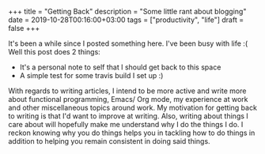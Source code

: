 +++
title = "Getting Back"
description = "Some little rant about blogging"
date = 2019-10-28T00:16:00+03:00
tags = ["productivity", "life"]
draft = false
+++

It's been a while since I posted something here. I've been busy with life :(
Well this post does 2 things:

-   It's a personal note to self that I should get back to this space
-   A simple test for some travis build I set up :)

With regards to writing articles, I intend to be more active and write more
about functional programming, Emacs/ Org mode, my experience at work and other
miscellaneous topics around work. My motivation for getting back to writing is
that I'd want to improve at writing. Also, writing about things I care about
will hopefully make me understand <span class="underline">why</span> I do the things I do. I reckon knowing
why you do things helps you in tackling how to do things in addition to helping
you remain consistent in doing said things.
